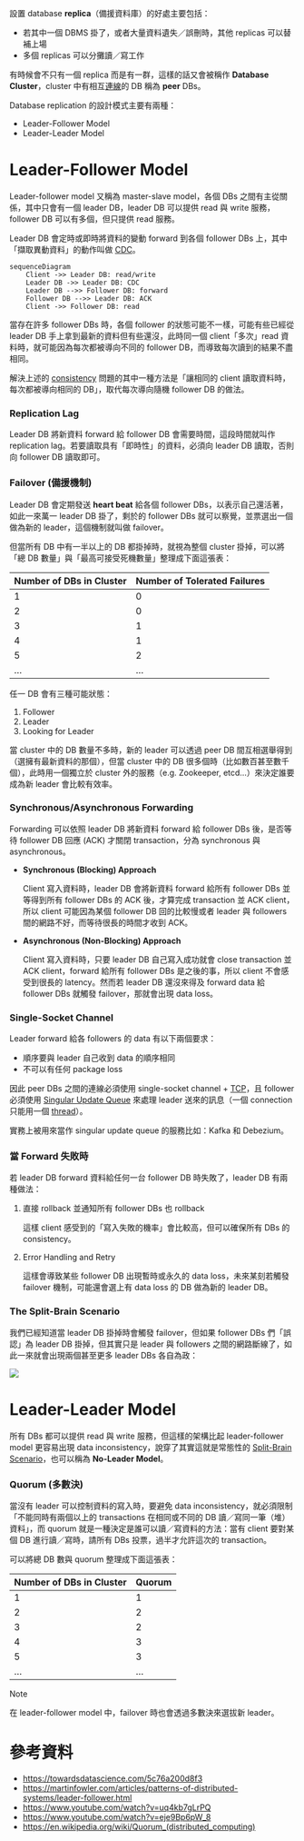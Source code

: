 設置 database **replica**（備援資料庫）的好處主要包括：

- 若其中一個 DBMS 掛了，或者大量資料遺失／誤刪時，其他 replicas 可以替補上場
- 多個 replicas 可以分攤讀／寫工作

有時候會不只有一個 replica 而是有一群，這樣的話又會被稱作 **Database Cluster**，cluster 中有相互[連線](</./System Design/Database Replication.md#Single-Socket Channel>)的 DB 稱為 **peer** DBs。

Database replication 的設計模式主要有兩種：

- Leader-Follower Model
- Leader-Leader Model

# Leader-Follower Model

Leader-follower model 又稱為 master-slave model，各個 DBs 之間有主從關係，其中只會有一個 leader DB，leader DB 可以提供 read 與 write 服務，follower DB 可以有多個，但只提供 read 服務。

Leader DB 會定時或即時將資料的變動 forward 到各個 follower DBs 上，其中「擷取異動資料」的動作叫做 [CDC](</System Design/CDC.md>)。

```mermaid
sequenceDiagram
    Client ->> Leader DB: read/write
    Leader DB ->> Leader DB: CDC
    Leader DB -->> Follower DB: forward
    Follower DB -->> Leader DB: ACK
    Client ->> Follower DB: read
```

當存在許多 follower DBs 時，各個 follower 的狀態可能不一樣，可能有些已經從 leader DB 手上拿到最新的資料但有些還沒，此時同一個 client「多次」read 資料時，就可能因為每次都被導向不同的 follower DB，而導致每次讀到的結果不盡相同。

解決上述的 [consistency](</Database/CAP Theorem.md#Consistency>) 問題的其中一種方法是「讓相同的 client 讀取資料時，每次都被導向相同的 DB」，取代每次導向隨機 follower DB 的做法。

### Replication Lag

Leader DB 將新資料 forward 給 follower DB 會需要時間，這段時間就叫作 replication lag。若要讀取具有「即時性」的資料，必須向 leader DB 讀取，否則向 follower DB 讀取即可。

### Failover (備援機制)

Leader DB 會定期發送 **heart beat** 給各個 follower DBs，以表示自己還活著，如此一來萬一 leader DB 掛了，剩於的 follower DBs 就可以察覺，並票選出一個做為新的 leader，這個機制就叫做 failover。

但當所有 DB 中有一半以上的 DB 都掛掉時，就視為整個 cluster 掛掉，可以將「總 DB 數量」與「最高可接受死機數量」整理成下面這張表：

|Number of DBs in Cluster|Number of Tolerated Failures|
|---|---|
|1|0|
|2|0|
|3|1|
|4|1|
|5|2|
|…|…|

任一 DB 會有三種可能狀態：

1. Follower
2. Leader
3. Looking for Leader

當 cluster 中的 DB 數量不多時，新的 leader 可以透過 peer DB 間互相選舉得到（選擁有最新資料的那個），但當 cluster 中的 DB 很多個時（比如數百甚至數千個），此時用一個獨立於 cluster 外的服務（e.g. Zookeeper, etcd…）來決定誰要成為新 leader 會比較有效率。

### Synchronous/Asynchronous Forwarding

Forwarding 可以依照 leader DB 將新資料 forward 給 follower DBs 後，是否等待 follower DB 回應 (ACK) 才關閉 transaction，分為 synchronous 與 asynchronous。

- **Synchronous (Blocking) Approach**

    Client 寫入資料時，leader DB 會將新資料 forward 給所有 follower DBs 並等得到所有 follower DBs 的 ACK 後，才算完成 transaction 並 ACK client，所以 client 可能因為某個 follower DB 回的比較慢或者 leader 與 followers 間的網路不好，而等待很長的時間才收到 ACK。

- **Asynchronous (Non-Blocking) Approach**

    Client 寫入資料時，只要 leader DB 自己寫入成功就會 close transaction 並 ACK client，forward 給所有 follower DBs 是之後的事，所以 client 不會感受到很長的 latency。然而若 leader DB 還沒來得及 forward data 給 follower DBs 就觸發 failover，那就會出現 data loss。

### Single-Socket Channel

Leader forward 給各 followers 的 data 有以下兩個要求：

- 順序要與 leader 自己收到 data 的順序相同
- 不可以有任何 package loss

因此 peer DBs 之間的連線必須使用 single-socket channel + [TCP](</Network/TCP.draft.md>)，且 follower 必須使用 [Singular Update Queue](</System Design/Singular Update Queue.md>) 來處理 leader 送來的訊息（一個 connection 只能用一個 [thread](</Operating System/Process & Thread.md#Thread>)）。

實務上被用來當作 singular update queue 的服務比如：Kafka 和 Debezium。

### 當 Forward 失敗時

若 leader DB forward 資料給任何一台 follower DB 時失敗了，leader DB 有兩種做法：

1. 直接 rollback 並通知所有 follower DBs 也 rollback

    這樣 client 感受到的「寫入失敗的機率」會比較高，但可以確保所有 DBs 的 consistency。

2. Error Handling and Retry

    這樣會導致某些 follower DB 出現暫時或永久的 data loss，未來某刻若觸發 failover 機制，可能還會選上有 data loss 的 DB 做為新的 leader DB。

### The Split-Brain Scenario

我們已經知道當 leader DB 掛掉時會觸發 failover，但如果 follower DBs 們「誤認」為 leader DB 掛掉，但其實只是 leader 與 followers 之間的網路斷線了，如此一來就會出現兩個甚至更多 leader DBs 各自為政：

![](<https://raw.githubusercontent.com/Jamison-Chen/KM-software/master/img/split-brain-scenario.webp>)

# Leader-Leader Model

所有 DBs 都可以提供 read 與 write 服務，但這樣的架構比起 leader-follower model 更容易出現 data inconsistency，說穿了其實這就是常態性的 [Split-Brain Scenario](</./System Design/Database Replication.md#The Split-Brain Scenario>)，也可以稱為 **No-Leader Model**。

### Quorum (多數決)

當沒有 leader 可以控制資料的寫入時，要避免 data inconsistency，就必須限制「不能同時有兩個以上的 transactions 在相同或不同的 DB 讀／寫同一筆（堆）資料」，而 quorum 就是一種決定是誰可以讀／寫資料的方法：當有 client 要對某個 DB 進行讀／寫時，請所有 DBs 投票，過半才允許這次的 transaction。

可以將總 DB 數與 quorum 整理成下面這張表：

|Number of DBs in Cluster|Quorum|
|---|---|
|1|1|
|2|2|
|3|2|
|4|3|
|5|3|
|…|…|

>[!Note]
>在 leader-follower model 中，failover 時也會透過多數決來選拔新 leader。

# 參考資料

- <https://towardsdatascience.com/5c76a200d8f3>
- <https://martinfowler.com/articles/patterns-of-distributed-systems/leader-follower.html>
- <https://www.youtube.com/watch?v=uq4kb7gLrPQ>
- <https://www.youtube.com/watch?v=eje9Bp6pW_8>
- <https://en.wikipedia.org/wiki/Quorum_(distributed_computing)>
